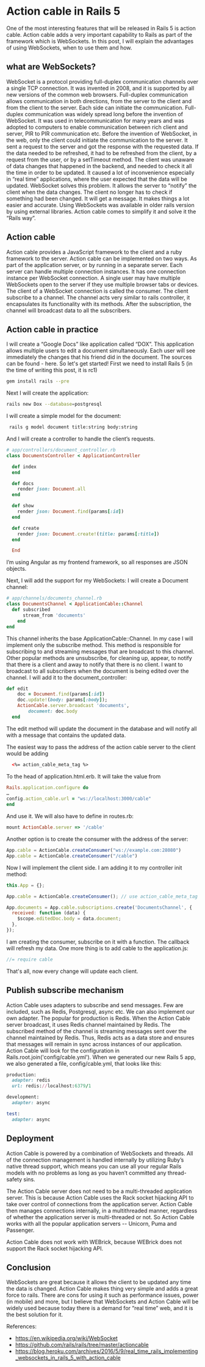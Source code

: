 # Action cable in Rails 5

One of the most interesting features that will be released in Rails 5 is action cable.
Action cable adds a very important capability to Rails as part of the framework which is WebSockets. In this post, I will explain the advantages of using WebSockets, when to use them and how.

## what are WebSockets?

WebSocket is a protocol providing full-duplex communication channels over a single TCP connection. It was invented in 2008, and it is supported by all new versions of the common web browsers. Full-duplex communication allows communication in both directions, from the server to the client and from the client to the server. Each side can initiate the communication. Full-duplex communication was widely spread long before the invention of WebSocket. It was used in telecommunication for many years and was adopted to computers to enable communication between rich client and server, PIR to PIR communication etc.
Before the invention of WebSocket, in the web, only the client could initiate the communication to the server. It sent a request to the server and got the response with the requested data. If the data needed to be refreshed, it had to be refreshed from the client, by a request from the user, or by a setTimeout method. The client was unaware of data changes that happened in the backend, and needed to check it all the time in order to be updated. It caused a lot of inconvenience especially in “real time” applications, where the user expected that the data will be updated.
WebSocket solves this problem. It allows the server to “notify” the client when the data changes. The client no longer has to check if something had been changed. It will get a message. It makes things a lot easier and accurate. Using WebSockets was available in older rails version by using external libraries. Action cable comes to simplify it and solve it the “Rails way”.

## Action cable
Action cable provides a JavaScript framework to the client and a ruby framework to the server.
Action cable can be implemented on two ways. As part of the application server, or by running in a separate server. Each server can handle multiple connection instances. It has one connection instance per WebSocket connection. A single user may have multiple WebSockets open to the server if they use multiple browser tabs or devices. The client of a WebSocket connection is called the consumer.
The client subscribe to a channel. The channel acts very similar to rails controller, it encapsulates its functionality with its methods. After the subscription, the channel will broadcast data to all the subscribers.

## Action cable in practice

I will create a “Google Docs” like application called “DOX”. This application allows multiple users to edit a document simultaneously. Each user will see immediately the changes that his friend did in the document.
The sources can be found - here.
So let's get started!
First we need to install Rails 5 (in the time of writing this post, it is rc1)
```bash
gem install rails --pre
```
Next I will create the application:
```bash
rails new Dox --database=postgresql
```
I will create a simple model for the document:
```bash
 rails g model document title:string body:string
```
And I will create a controller to handle the client’s requests.
```ruby
# app/controllers/document_controller.rb
class DocumentsController < ApplicationController

  def index
  end

  def docs
    render json: Document.all
  end

  def show
    render json: Document.find(params[:id])
  end

  def create
    render json: Document.create!(title: params[:title])
  end

  End
```
I’m using Angular as my frontend framework, so all responses are JSON objects.

Next,  I will add the support for my WebSockets:
I will create a Document channel:
``` ruby
# app/channels/documents_channel.rb
class DocumentsChannel < ApplicationCable::Channel
  def subscribed
      stream_from 'documents'
    end
end
```
This channel inherits the base ApplicationCable::Channel. In my case I will implement only the subscribe method. This method is responsible for subscribing to and streaming messages that are broadcast to this channel. Other popular methods are unsubscribe, for cleaning up, appear, to notify that there is a client and away  to notify that there is no client.
I want to broadcast to all subscribers when the document is being edited over the channel. I will add it to the document_controller:
``` ruby
def edit
    doc = Document.find(params[:id])
    doc.update!(body: params[:body]);
    ActionCable.server.broadcast 'documents',
        document: doc.body
  end
```
The edit method will update the document in the database and will notify all with a message that contains the updated data.

The easiest way to pass the address of the action cable server to the client would be adding  
``` html
  <%= action_cable_meta_tag %>
```
To  the head of application.html.erb. It will take the value from

``` ruby
Rails.application.configure do
…
config.action_cable.url = "ws://localhost:3000/cable"
end
```
And use it.
We will also have to define in  routes.rb:

``` ruby
mount ActionCable.server => '/cable'
```
Another option is to create the consumer  with the address of the server:
```javascript
App.cable = ActionCable.createConsumer("ws://example.com:28080")
App.cable = ActionCable.createConsumer("/cable")
```
Now I will implement the client side.
I am adding it to my controller init method:
``` js
this.App = {};

App.cable = ActionCable.createConsumer(); // use action_cable_meta_tag

App.documents = App.cable.subscriptions.create('DocumentsChannel', {
  received: function (data) {
    $scope.editedDoc.body = data.document;
  },
});
```
I am creating the consumer, subscribe on it with a function. The callback will refresh my data.
One more thing is to add cable to the application.js:
``` js
//= require cable
```
That's all, now every change will update each client.

## Publish subscribe mechanism
Action Cable uses adapters to subscribe and send messages. Few are included, such as Redis, Postgresql, async etc. We can also implement our own adapter. The popular for production is Redis. When the Action Cable server broadcast, it uses Redis channel maintained by Redis. The subscribed method of the channel is streaming messages sent over the  channel maintained by Redis.
Thus, Redis acts as a data store and ensures that messages will remain in sync across instances of our application.
Action Cable will look for the configuration in Rails.root.join('config/cable.yml'). When we generated our new Rails 5 app, we also generated a file, config/cable.yml, that looks like this:
``` ruby
production:
  adapter: redis
  url: redis://localhost:6379/1

development:
  adapter: async

test:
  adapter: async

```
## Deployment
Action Cable is powered by a combination of WebSockets and threads. All of the connection management is handled internally by utilizing Ruby’s native thread support, which means you can use all your regular Rails models with no problems as long as you haven’t committed any thread-safety sins.

The Action Cable server does not need to be a multi-threaded application server. This is because Action Cable uses the Rack socket hijacking API to take over control of connections from the application server. Action Cable then manages connections internally, in a multithreaded manner, regardless of whether the application server is multi-threaded or not. So Action Cable works with all the popular application servers -- Unicorn, Puma and Passenger.

Action Cable does not work with WEBrick, because WEBrick does not support the Rack socket hijacking API.

## Conclusion
WebSockets are great because it allows the client to be updated any time the data is changed. Action Cable makes thing very simple and adds a great force to rails. There are cons for using it such as performance issues, power (in mobile) and more, but I believe that WebSockets and Action Cable will be widely used because today there is a demand for “real time” web, and it is the best solution for it.

References:
- https://en.wikipedia.org/wiki/WebSocket
- https://github.com/rails/rails/tree/master/actioncable
- https://blog.heroku.com/archives/2016/5/9/real_time_rails_implementing_websockets_in_rails_5_with_action_cable

